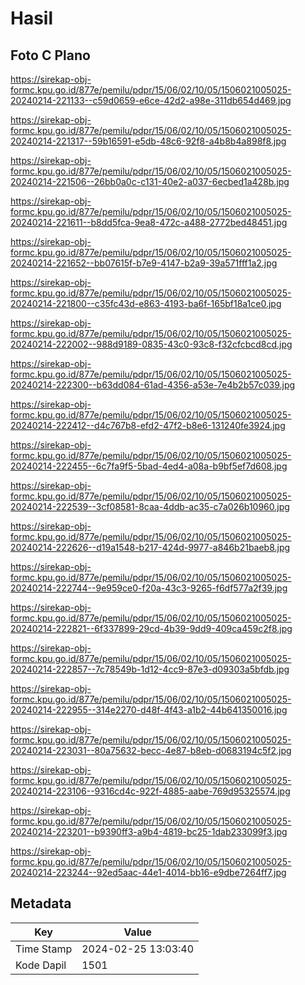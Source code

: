 # Hasil

## Foto C Plano

https://sirekap-obj-formc.kpu.go.id/877e/pemilu/pdpr/15/06/02/10/05/1506021005025-20240214-221133--c59d0659-e6ce-42d2-a98e-311db654d469.jpg

https://sirekap-obj-formc.kpu.go.id/877e/pemilu/pdpr/15/06/02/10/05/1506021005025-20240214-221317--59b16591-e5db-48c6-92f8-a4b8b4a898f8.jpg

https://sirekap-obj-formc.kpu.go.id/877e/pemilu/pdpr/15/06/02/10/05/1506021005025-20240214-221506--26bb0a0c-c131-40e2-a037-6ecbed1a428b.jpg

https://sirekap-obj-formc.kpu.go.id/877e/pemilu/pdpr/15/06/02/10/05/1506021005025-20240214-221611--b8dd5fca-9ea8-472c-a488-2772bed48451.jpg

https://sirekap-obj-formc.kpu.go.id/877e/pemilu/pdpr/15/06/02/10/05/1506021005025-20240214-221652--bb07615f-b7e9-4147-b2a9-39a571fff1a2.jpg

https://sirekap-obj-formc.kpu.go.id/877e/pemilu/pdpr/15/06/02/10/05/1506021005025-20240214-221800--c35fc43d-e863-4193-ba6f-165bf18a1ce0.jpg

https://sirekap-obj-formc.kpu.go.id/877e/pemilu/pdpr/15/06/02/10/05/1506021005025-20240214-222002--988d9189-0835-43c0-93c8-f32cfcbcd8cd.jpg

https://sirekap-obj-formc.kpu.go.id/877e/pemilu/pdpr/15/06/02/10/05/1506021005025-20240214-222300--b63dd084-61ad-4356-a53e-7e4b2b57c039.jpg

https://sirekap-obj-formc.kpu.go.id/877e/pemilu/pdpr/15/06/02/10/05/1506021005025-20240214-222412--d4c767b8-efd2-47f2-b8e6-131240fe3924.jpg

https://sirekap-obj-formc.kpu.go.id/877e/pemilu/pdpr/15/06/02/10/05/1506021005025-20240214-222455--6c7fa9f5-5bad-4ed4-a08a-b9bf5ef7d608.jpg

https://sirekap-obj-formc.kpu.go.id/877e/pemilu/pdpr/15/06/02/10/05/1506021005025-20240214-222539--3cf08581-8caa-4ddb-ac35-c7a026b10960.jpg

https://sirekap-obj-formc.kpu.go.id/877e/pemilu/pdpr/15/06/02/10/05/1506021005025-20240214-222626--d19a1548-b217-424d-9977-a846b21baeb8.jpg

https://sirekap-obj-formc.kpu.go.id/877e/pemilu/pdpr/15/06/02/10/05/1506021005025-20240214-222744--9e959ce0-f20a-43c3-9265-f6df577a2f39.jpg

https://sirekap-obj-formc.kpu.go.id/877e/pemilu/pdpr/15/06/02/10/05/1506021005025-20240214-222821--6f337899-29cd-4b39-9dd9-409ca459c2f8.jpg

https://sirekap-obj-formc.kpu.go.id/877e/pemilu/pdpr/15/06/02/10/05/1506021005025-20240214-222857--7c78549b-1d12-4cc9-87e3-d09303a5bfdb.jpg

https://sirekap-obj-formc.kpu.go.id/877e/pemilu/pdpr/15/06/02/10/05/1506021005025-20240214-222955--314e2270-d48f-4f43-a1b2-44b641350016.jpg

https://sirekap-obj-formc.kpu.go.id/877e/pemilu/pdpr/15/06/02/10/05/1506021005025-20240214-223031--80a75632-becc-4e87-b8eb-d0683194c5f2.jpg

https://sirekap-obj-formc.kpu.go.id/877e/pemilu/pdpr/15/06/02/10/05/1506021005025-20240214-223106--9316cd4c-922f-4885-aabe-769d95325574.jpg

https://sirekap-obj-formc.kpu.go.id/877e/pemilu/pdpr/15/06/02/10/05/1506021005025-20240214-223201--b9390ff3-a9b4-4819-bc25-1dab233099f3.jpg

https://sirekap-obj-formc.kpu.go.id/877e/pemilu/pdpr/15/06/02/10/05/1506021005025-20240214-223244--92ed5aac-44e1-4014-bb16-e9dbe7264ff7.jpg


## Metadata

| Key        | Value               |
| ---------- | ------------------- |
| Time Stamp | 2024-02-25 13:03:40 |
| Kode Dapil | 1501                |



